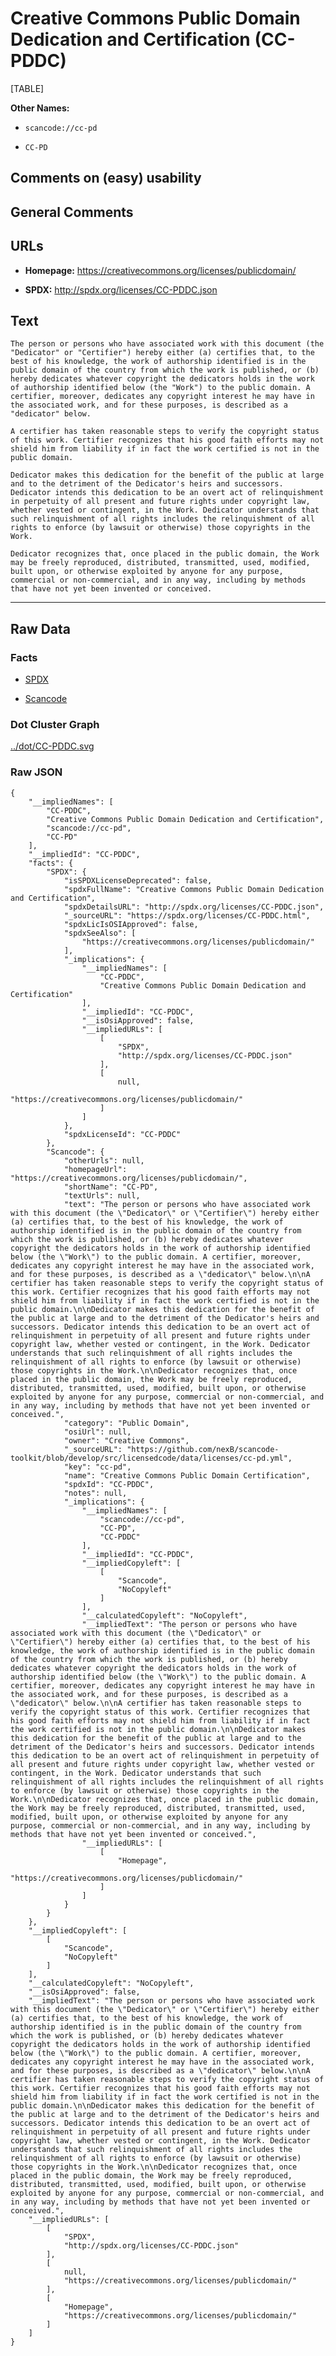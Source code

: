 Creative Commons Public Domain Dedication and Certification (CC-PDDC)
=====================================================================

[TABLE]

**Other Names:**

-   `scancode://cc-pd`

-   `CC-PD`

Comments on (easy) usability
----------------------------

General Comments
----------------

URLs
----

-   **Homepage:** https://creativecommons.org/licenses/publicdomain/

-   **SPDX:** http://spdx.org/licenses/CC-PDDC.json

Text
----

    The person or persons who have associated work with this document (the "Dedicator" or "Certifier") hereby either (a) certifies that, to the best of his knowledge, the work of authorship identified is in the public domain of the country from which the work is published, or (b) hereby dedicates whatever copyright the dedicators holds in the work of authorship identified below (the "Work") to the public domain. A certifier, moreover, dedicates any copyright interest he may have in the associated work, and for these purposes, is described as a "dedicator" below.

    A certifier has taken reasonable steps to verify the copyright status of this work. Certifier recognizes that his good faith efforts may not shield him from liability if in fact the work certified is not in the public domain.

    Dedicator makes this dedication for the benefit of the public at large and to the detriment of the Dedicator's heirs and successors. Dedicator intends this dedication to be an overt act of relinquishment in perpetuity of all present and future rights under copyright law, whether vested or contingent, in the Work. Dedicator understands that such relinquishment of all rights includes the relinquishment of all rights to enforce (by lawsuit or otherwise) those copyrights in the Work.

    Dedicator recognizes that, once placed in the public domain, the Work may be freely reproduced, distributed, transmitted, used, modified, built upon, or otherwise exploited by anyone for any purpose, commercial or non-commercial, and in any way, including by methods that have not yet been invented or conceived.

------------------------------------------------------------------------

Raw Data
--------

### Facts

-   [SPDX](https://spdx.org/licenses/CC-PDDC.html "SPDX")

-   [Scancode](https://github.com/nexB/scancode-toolkit/blob/develop/src/licensedcode/data/licenses/cc-pd.yml "Scancode")

### Dot Cluster Graph

[../dot/CC-PDDC.svg](../dot/CC-PDDC.svg "../dot/CC-PDDC.svg")

### Raw JSON

    {
        "__impliedNames": [
            "CC-PDDC",
            "Creative Commons Public Domain Dedication and Certification",
            "scancode://cc-pd",
            "CC-PD"
        ],
        "__impliedId": "CC-PDDC",
        "facts": {
            "SPDX": {
                "isSPDXLicenseDeprecated": false,
                "spdxFullName": "Creative Commons Public Domain Dedication and Certification",
                "spdxDetailsURL": "http://spdx.org/licenses/CC-PDDC.json",
                "_sourceURL": "https://spdx.org/licenses/CC-PDDC.html",
                "spdxLicIsOSIApproved": false,
                "spdxSeeAlso": [
                    "https://creativecommons.org/licenses/publicdomain/"
                ],
                "_implications": {
                    "__impliedNames": [
                        "CC-PDDC",
                        "Creative Commons Public Domain Dedication and Certification"
                    ],
                    "__impliedId": "CC-PDDC",
                    "__isOsiApproved": false,
                    "__impliedURLs": [
                        [
                            "SPDX",
                            "http://spdx.org/licenses/CC-PDDC.json"
                        ],
                        [
                            null,
                            "https://creativecommons.org/licenses/publicdomain/"
                        ]
                    ]
                },
                "spdxLicenseId": "CC-PDDC"
            },
            "Scancode": {
                "otherUrls": null,
                "homepageUrl": "https://creativecommons.org/licenses/publicdomain/",
                "shortName": "CC-PD",
                "textUrls": null,
                "text": "The person or persons who have associated work with this document (the \"Dedicator\" or \"Certifier\") hereby either (a) certifies that, to the best of his knowledge, the work of authorship identified is in the public domain of the country from which the work is published, or (b) hereby dedicates whatever copyright the dedicators holds in the work of authorship identified below (the \"Work\") to the public domain. A certifier, moreover, dedicates any copyright interest he may have in the associated work, and for these purposes, is described as a \"dedicator\" below.\n\nA certifier has taken reasonable steps to verify the copyright status of this work. Certifier recognizes that his good faith efforts may not shield him from liability if in fact the work certified is not in the public domain.\n\nDedicator makes this dedication for the benefit of the public at large and to the detriment of the Dedicator's heirs and successors. Dedicator intends this dedication to be an overt act of relinquishment in perpetuity of all present and future rights under copyright law, whether vested or contingent, in the Work. Dedicator understands that such relinquishment of all rights includes the relinquishment of all rights to enforce (by lawsuit or otherwise) those copyrights in the Work.\n\nDedicator recognizes that, once placed in the public domain, the Work may be freely reproduced, distributed, transmitted, used, modified, built upon, or otherwise exploited by anyone for any purpose, commercial or non-commercial, and in any way, including by methods that have not yet been invented or conceived.",
                "category": "Public Domain",
                "osiUrl": null,
                "owner": "Creative Commons",
                "_sourceURL": "https://github.com/nexB/scancode-toolkit/blob/develop/src/licensedcode/data/licenses/cc-pd.yml",
                "key": "cc-pd",
                "name": "Creative Commons Public Domain Certification",
                "spdxId": "CC-PDDC",
                "notes": null,
                "_implications": {
                    "__impliedNames": [
                        "scancode://cc-pd",
                        "CC-PD",
                        "CC-PDDC"
                    ],
                    "__impliedId": "CC-PDDC",
                    "__impliedCopyleft": [
                        [
                            "Scancode",
                            "NoCopyleft"
                        ]
                    ],
                    "__calculatedCopyleft": "NoCopyleft",
                    "__impliedText": "The person or persons who have associated work with this document (the \"Dedicator\" or \"Certifier\") hereby either (a) certifies that, to the best of his knowledge, the work of authorship identified is in the public domain of the country from which the work is published, or (b) hereby dedicates whatever copyright the dedicators holds in the work of authorship identified below (the \"Work\") to the public domain. A certifier, moreover, dedicates any copyright interest he may have in the associated work, and for these purposes, is described as a \"dedicator\" below.\n\nA certifier has taken reasonable steps to verify the copyright status of this work. Certifier recognizes that his good faith efforts may not shield him from liability if in fact the work certified is not in the public domain.\n\nDedicator makes this dedication for the benefit of the public at large and to the detriment of the Dedicator's heirs and successors. Dedicator intends this dedication to be an overt act of relinquishment in perpetuity of all present and future rights under copyright law, whether vested or contingent, in the Work. Dedicator understands that such relinquishment of all rights includes the relinquishment of all rights to enforce (by lawsuit or otherwise) those copyrights in the Work.\n\nDedicator recognizes that, once placed in the public domain, the Work may be freely reproduced, distributed, transmitted, used, modified, built upon, or otherwise exploited by anyone for any purpose, commercial or non-commercial, and in any way, including by methods that have not yet been invented or conceived.",
                    "__impliedURLs": [
                        [
                            "Homepage",
                            "https://creativecommons.org/licenses/publicdomain/"
                        ]
                    ]
                }
            }
        },
        "__impliedCopyleft": [
            [
                "Scancode",
                "NoCopyleft"
            ]
        ],
        "__calculatedCopyleft": "NoCopyleft",
        "__isOsiApproved": false,
        "__impliedText": "The person or persons who have associated work with this document (the \"Dedicator\" or \"Certifier\") hereby either (a) certifies that, to the best of his knowledge, the work of authorship identified is in the public domain of the country from which the work is published, or (b) hereby dedicates whatever copyright the dedicators holds in the work of authorship identified below (the \"Work\") to the public domain. A certifier, moreover, dedicates any copyright interest he may have in the associated work, and for these purposes, is described as a \"dedicator\" below.\n\nA certifier has taken reasonable steps to verify the copyright status of this work. Certifier recognizes that his good faith efforts may not shield him from liability if in fact the work certified is not in the public domain.\n\nDedicator makes this dedication for the benefit of the public at large and to the detriment of the Dedicator's heirs and successors. Dedicator intends this dedication to be an overt act of relinquishment in perpetuity of all present and future rights under copyright law, whether vested or contingent, in the Work. Dedicator understands that such relinquishment of all rights includes the relinquishment of all rights to enforce (by lawsuit or otherwise) those copyrights in the Work.\n\nDedicator recognizes that, once placed in the public domain, the Work may be freely reproduced, distributed, transmitted, used, modified, built upon, or otherwise exploited by anyone for any purpose, commercial or non-commercial, and in any way, including by methods that have not yet been invented or conceived.",
        "__impliedURLs": [
            [
                "SPDX",
                "http://spdx.org/licenses/CC-PDDC.json"
            ],
            [
                null,
                "https://creativecommons.org/licenses/publicdomain/"
            ],
            [
                "Homepage",
                "https://creativecommons.org/licenses/publicdomain/"
            ]
        ]
    }
